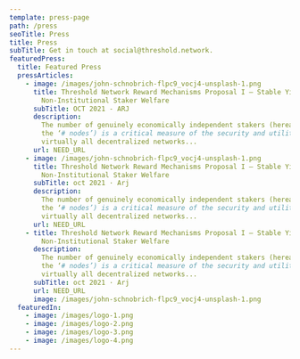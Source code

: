 ```yaml
---
template: press-page
path: /press
seoTitle: Press
title: Press
subTitle: Get in touch at social@threshold.network.
featuredPress:
  title: Featured Press
  pressArticles:
    - image: /images/john-schnobrich-flpc9_vocj4-unsplash-1.png
      title: Threshold Network Reward Mechanisms Proposal I – Stable Yield for
        Non-Institutional Staker Welfare
      subTitle: OCT 2021 - ARJ
      description:
        The number of genuinely economically independent stakers (hereafter
        the ‘# nodes’) is a critical measure of the security and utility of
        virtually all decentralized networks...
      url: NEED_URL
    - image: /images/john-schnobrich-flpc9_vocj4-unsplash-1.png
      title: Threshold Network Reward Mechanisms Proposal I – Stable Yield for
        Non-Institutional Staker Welfare
      subTitle: oct 2021 · Arj
      description:
        The number of genuinely economically independent stakers (hereafter
        the ‘# nodes’) is a critical measure of the security and utility of
        virtually all decentralized networks...
      url: NEED_URL
    - title: Threshold Network Reward Mechanisms Proposal I – Stable Yield for
        Non-Institutional Staker Welfare
      description:
        The number of genuinely economically independent stakers (hereafter
        the ‘# nodes’) is a critical measure of the security and utility of
        virtually all decentralized networks...
      subTitle: oct 2021 · Arj
      url: NEED_URL
      image: /images/john-schnobrich-flpc9_vocj4-unsplash-1.png
  featuredIn:
    - image: /images/logo-1.png
    - image: /images/logo-2.png
    - image: /images/logo-3.png
    - image: /images/logo-4.png
---
```

